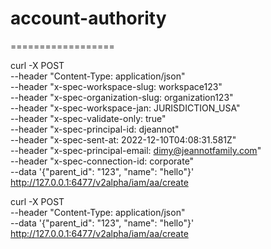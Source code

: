 # account-authority

==================

curl -X POST \
--header "Content-Type: application/json" \
--header "x-spec-workspace-slug: workspace123" \
--header "x-spec-organization-slug: organization123" \
--header "x-spec-workspace-jan: JURISDICTION_USA" \
--header "x-spec-validate-only: true" \
--header "x-spec-principal-id: djeannot" \
--header "x-spec-sent-at: 2022-12-10T04:08:31.581Z" \
--header "x-spec-principal-email: dimy@jeannotfamily.com" \
--header "x-spec-connection-id: corporate" \
--data '{"parent_id": "123", "name": "hello"}' \
http://127.0.0.1:6477/v2alpha/iam/aa/create

curl -X POST \
--header "Content-Type: application/json" \
--data '{"parent_id": "123", "name": "hello"}' \
http://127.0.0.1:6477/v2alpha/iam/aa/create
